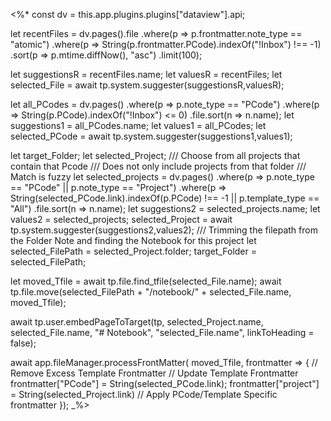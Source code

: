 <%* 
const dv = this.app.plugins.plugins["dataview"].api;

let recentFiles = dv.pages().file
					.where(p => p.frontmatter.note_type == "atomic")
					.where(p => String(p.frontmatter.PCode).indexOf("!Inbox")  !== -1)
					.sort(p => p.mtime.diffNow(), "asc")
					.limit(100);

let suggestionsR = recentFiles.name;
let valuesR = recentFiles;
let selected_File = await tp.system.suggester(suggestionsR,valuesR);

let all_PCodes = dv.pages()
	.where(p => p.note_type == "PCode")
	.where(p => String(p.PCode).indexOf("!Inbox")  <= 0)
	.file.sort(n => n.name);
let suggestions1 = all_PCodes.name;
let values1 = all_PCodes;
let selected_PCode = await tp.system.suggester(suggestions1,values1);

let target_Folder;
let selected_Project;
/// Choose from all projects that contain that Pcode
/// Does not only include projects from that folder
/// Match is fuzzy
let selected_projects = dv.pages()
	.where(p => p.note_type == "PCode" || p.note_type == "Project")
	.where(p => String(selected_PCode.link).indexOf(p.PCode) !== -1 || p.template_type == "All")
	.file.sort(n => n.name);
let suggestions2 = selected_projects.name;
let values2 = selected_projects;
selected_Project = await tp.system.suggester(suggestions2,values2);
/// Trimming the filepath from the Folder Note and finding the Notebook for this project
let selected_FilePath = selected_Project.folder;
target_Folder = selected_FilePath;

let moved_Tfile = await tp.file.find_tfile(selected_File.name);
await tp.file.move(selected_FilePath + "/notebook/" + selected_File.name, moved_Tfile);

await tp.user.embedPageToTarget(tp, selected_Project.name, selected_File.name, "# Notebook", "selected_File.name", linkToHeading = false);

await app.fileManager.processFrontMatter(
      moved_Tfile,
      frontmatter => {
		// Remove Excess Template Frontmatter
		// Update Template Frontmatter
		frontmatter["PCode"] = String(selected_PCode.link);		frontmatter["project"] = String(selected_Project.link)
        // Apply PCode/Template Specific frontmatter
      });
_%>

